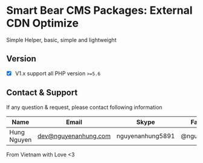 # Smart Bear CMS Packages: External CDN Optimize

Simple Helper, basic, simple and lightweight

## Version

- [x] V1.x support all PHP version `>=5.6`

## Contact & Support

If any question & request, please contact following information

| Name        | Email                | Skype            | Facebook      |
|-------------|----------------------|------------------|---------------|
| Hung Nguyen | dev@nguyenanhung.com | nguyenanhung5891 | @nguyenanhung |

From Vietnam with Love <3
